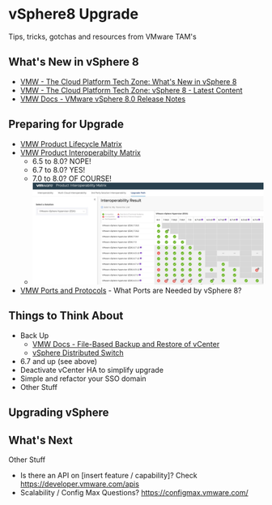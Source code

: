 # vSphere8 Upgrade
 Tips, tricks, gotchas and resources from VMware TAM's

## What's New in vSphere 8
- [VMW - The Cloud Platform Tech Zone: What's New in vSphere 8](https://core.vmware.com/resource/whats-new-vsphere-8)
- [VMW - The Cloud Platform Tech Zone: vSphere 8 - Latest Content](https://core.vmware.com/vmware-vsphere-8)
- [VMW Docs - VMware vSphere 8.0 Release Notes](https://docs.vmware.com/en/VMware-vSphere/8.0/rn/vmware-vsphere-80-release-notes/index.html) 


## Preparing for Upgrade

- [VMW Product Lifecycle Matrix](https://lifecycle.vmware.com/)
- [VMW Product Interoperabilty Matrix](https://interopmatrix.vmware.com/Upgrade?productId=1)
    - 6.5 to 8.0? NOPE!
    - 6.7 to 8.0? YES!
    - 7.0 to 8.0? OF COURSE! 
    - ![Interop Check](https://github.com/mattputhoff/vSphere8_Upgrade/blob/52d159c9cf18df3b6d74587984e2cb9469ee9c61/images/v8_Interop.jpg "Interop Check")
- [VMW Ports and Protocols](https://ports.esp.vmware.com/home/vSphere) - What Ports are Needed by vSphere 8?

## Things to Think About
- Back Up
    - [VMW Docs - File-Based Backup and Restore of vCenter](https://docs.vmware.com/en/VMware-vSphere/7.0/com.vmware.vcenter.install.doc/GUID-3EAED005-B0A3-40CF-B40D-85AD247D7EA4.html)
    - [vSphere Distributed Switch](https://vdc-repo.vmware.com/vmwb-repository/dcr-public/64ee9c63-6647-46bd-8685-32b97590c294/b5861550-655c-4498-ba7e-8b24b492bf31/doc/Export-VDSwitch.html)
- 6.7 and up (see above)
- Deactivate vCenter HA to simplify upgrade
- Simple and refactor your SSO domain
- Other Stuff

 ## Upgrading vSphere 

 ## What's Next

 Other Stuff
- Is there an API on [insert feature / capability]? Check  https://developer.vmware.com/apis
- Scalability / Config Max Questions? https://configmax.vmware.com/